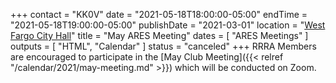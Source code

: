 +++
contact = "KK0V"
date = "2021-05-18T18:00:00-05:00"
endTime = "2021-05-18T19:00:00-05:00"
publishDate = "2021-03-01"
location = "[West Fargo City Hall](/places/west-fargo-city-hall/)"
title = "May ARES Meeting"
dates = [ "ARES Meetings" ]
outputs = [ "HTML", "Calendar" ]
status = "canceled"
+++
RRRA Members are encouraged to participate in the 
[May Club Meeting]({{< relref "/calendar/2021/may-meeting.md" >}})
which will be conducted on Zoom.
